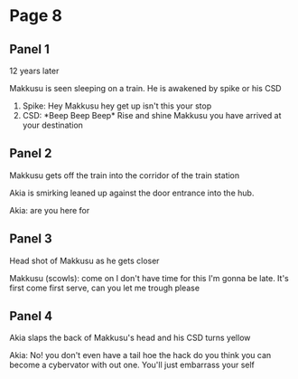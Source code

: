 # Page 8

## Panel 1
12 years later

Makkusu is seen sleeping on a train. He is awakened by spike or his CSD
  1. Spike: Hey Makkusu hey get up isn't this your stop
  1. CSD: \*Beep Beep Beep\* Rise and shine Makkusu you have arrived at your destination

## Panel 2
Makkusu gets off the train into the corridor of the train station

Akia is smirking leaned up against the door entrance into the hub.

Akia: are you here for 

## Panel 3
Head shot of Makkusu as he gets closer

Makkusu (scowls): come on I don't have time for this I'm gonna be late. It's first come first serve, can you let me trough please

## Panel 4
Akia slaps the back of Makkusu's head and his CSD turns yellow

Akia: No! you don't even have a tail hoe the hack do you think you can become a cybervator with out one. You'll just embarrass your self